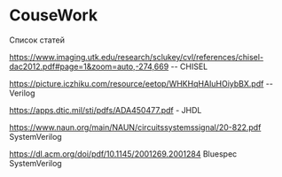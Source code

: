 # CouseWork
Список статей

https://www.imaging.utk.edu/research/sclukey/cvl/references/chisel-dac2012.pdf#page=1&zoom=auto,-274,669 -- CHISEL

https://picture.iczhiku.com/resource/eetop/WHKHqHAIuHOiybBX.pdf -- Verilog

https://apps.dtic.mil/sti/pdfs/ADA450477.pdf - JHDL

https://www.naun.org/main/NAUN/circuitssystemssignal/20-822.pdf SystemVerilog

https://dl.acm.org/doi/pdf/10.1145/2001269.2001284 Bluespec SystemVerilog

